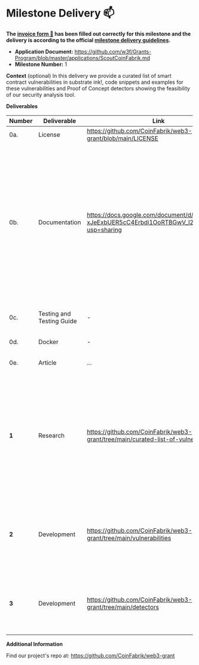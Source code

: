 # Milestone Delivery :mailbox:

**The [invoice form :pencil:](https://docs.google.com/forms/d/e/1FAIpQLSfmNYaoCgrxyhzgoKQ0ynQvnNRoTmgApz9NrMp-hd8mhIiO0A/viewform) has been filled out correctly for this milestone and the delivery is according to the official [milestone delivery guidelines](https://github.com/w3f/Grants-Program/blob/master/docs/Support%20Docs/milestone-deliverables-guidelines.md).**  

* **Application Document:** https://github.com/w3f/Grants-Program/blob/master/applications/ScoutCoinFabrik.md 
* **Milestone Number:** 1

**Context** (optional)
In this delivery we provide a curated list of smart contract vulnerabilities in substrate ink!, code snippets and examples for these vulnerabilities and Proof of Concept detectors showing the feasibility of our security analysis tool.

**Deliverables**

| Number | Deliverable | Link | Notes |
| ------------- | ------------- | ------------- |------------- |
| 0a. | License | https://github.com/CoinFabrik/web3-grant/blob/main/LICENSE | MIT | 
| 0b. | Documentation | https://docs.google.com/document/d/1AaieAwr_d-xJeExbUER5cC4Erbdi1OoRTBGwV_l21dY/edit?usp=sharing | We provide a report, listing relevant security issues introduced in smart contracts developed with ink!. This will include a summary of findings and how the results were procured, a detailed description of each vulnerability/best practice, and links to the code that exemplifies them. | 
| 0c. | Testing and Testing Guide | - |No tests for our PoC where produced at this stage. |
| 0d. | Docker | - | Does not apply at this stage. |
| 0e. | Article | ... | We uploaded to our blog a report summary.|
| **1** | Research | https://github.com/CoinFabrik/web3-grant/tree/main/curated-list-of-vulnerabilities | We produced a curated list of vulnerabilities, best practices, and enhancements related to smart contracts written in ink!, considering the list of [analysis categories](https://blog.coinfabrik.com/analysis-categories/) currently used for our manual smart contract audits. |
| **2** | Development | https://github.com/CoinFabrik/web3-grant/tree/main/vulnerabilities | We produced code examples and snippets of smart contracts written in ink! for each type of vulnerability from the list mentioned in 1. Research. |
| **3** | Development | https://github.com/CoinFabrik/web3-grant/tree/main/detectors| Proof of concept code detecting some (relevant) issues included in the list of vulnerabilities and best practices. |


**Additional Information**

Find our project's repo at:
https://github.com/CoinFabrik/web3-grant

